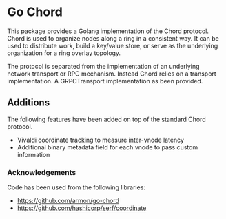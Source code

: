 # Go Chord
This package provides a Golang implementation of the Chord protocol.
Chord is used to organize nodes along a ring in a consistent way. It can be
used to distribute work, build a key/value store, or serve as the underlying
organization for a ring overlay topology.

The protocol is separated from the implementation of an underlying network
transport or RPC mechanism. Instead Chord relies on a transport implementation.
A GRPCTransport implementation as been provided.

## Additions
The following features have been added on top of the standard Chord protocol.

- Vivaldi coordinate tracking to measure inter-vnode latency
- Additional binary metadata field for each vnode to pass custom information

### Acknowledgements
Code has been used from the following libraries:

- https://github.com/armon/go-chord
- https://github.com/hashicorp/serf/coordinate
